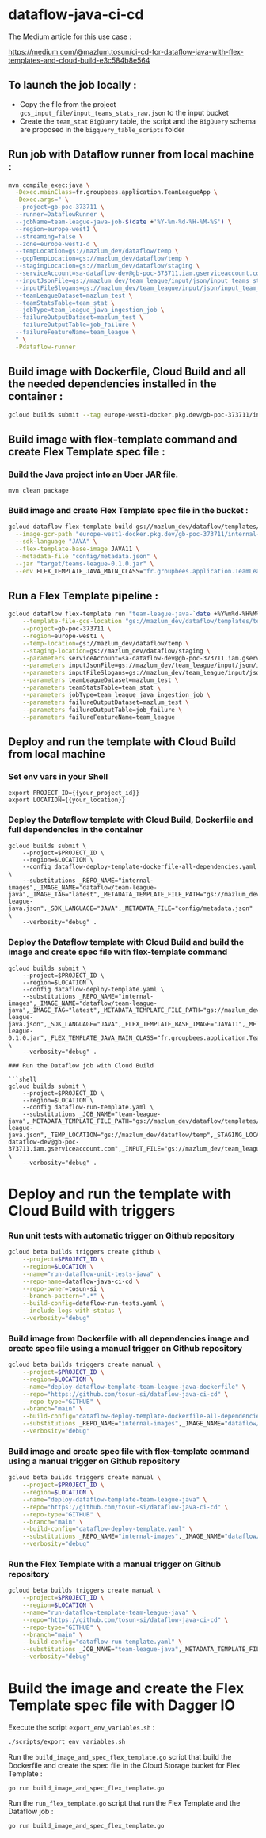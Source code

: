 # dataflow-java-ci-cd

The Medium article for this use case :

https://medium.com/@mazlum.tosun/ci-cd-for-dataflow-java-with-flex-templates-and-cloud-build-e3c584b8e564

## To launch the job locally :

- Copy the file from the project `gcs_input_file/input_teams_stats_raw.json` to the input bucket
- Create the `team_stat` `BigQuery` table, the script and the `BigQuery` schema are proposed in the `bigquery_table_scripts` folder

## Run job with Dataflow runner from local machine :

```bash
mvn compile exec:java \
  -Dexec.mainClass=fr.groupbees.application.TeamLeagueApp \
  -Dexec.args=" \
  --project=gb-poc-373711 \
  --runner=DataflowRunner \
  --jobName=team-league-java-job-$(date +'%Y-%m-%d-%H-%M-%S') \
  --region=europe-west1 \
  --streaming=false \
  --zone=europe-west1-d \
  --tempLocation=gs://mazlum_dev/dataflow/temp \
  --gcpTempLocation=gs://mazlum_dev/dataflow/temp \
  --stagingLocation=gs://mazlum_dev/dataflow/staging \
  --serviceAccount=sa-dataflow-dev@gb-poc-373711.iam.gserviceaccount.com \
  --inputJsonFile=gs://mazlum_dev/team_league/input/json/input_teams_stats_raw.json \
  --inputFileSlogans=gs://mazlum_dev/team_league/input/json/input_team_slogans.json \
  --teamLeagueDataset=mazlum_test \
  --teamStatsTable=team_stat \
  --jobType=team_league_java_ingestion_job \
  --failureOutputDataset=mazlum_test \
  --failureOutputTable=job_failure \
  --failureFeatureName=team_league \
  " \
  -Pdataflow-runner
```

## Build image with Dockerfile, Cloud Build and all the needed dependencies installed in the container :

```bash
gcloud builds submit --tag europe-west1-docker.pkg.dev/gb-poc-373711/internal-images/dataflow/team-league-java:latest .
```

## Build image with flex-template command and create Flex Template spec file :

### Build the Java project into an Uber JAR file.

````shell
mvn clean package
````

### Build image and create Flex Template spec file in the bucket :

```bash
gcloud dataflow flex-template build gs://mazlum_dev/dataflow/templates/team_league/java/team-league-java.json \
  --image-gcr-path "europe-west1-docker.pkg.dev/gb-poc-373711/internal-images/dataflow/team-league-java:latest" \
  --sdk-language "JAVA" \
  --flex-template-base-image JAVA11 \
  --metadata-file "config/metadata.json" \
  --jar "target/teams-league-0.1.0.jar" \
  --env FLEX_TEMPLATE_JAVA_MAIN_CLASS="fr.groupbees.application.TeamLeagueApp"
```

## Run a Flex Template pipeline :

```bash
gcloud dataflow flex-template run "team-league-java-`date +%Y%m%d-%H%M%S`" \
    --template-file-gcs-location "gs://mazlum_dev/dataflow/templates/team_league/java/team-league-java.json" \
    --project=gb-poc-373711 \
    --region=europe-west1 \
    --temp-location=gs://mazlum_dev/dataflow/temp \
    --staging-location=gs://mazlum_dev/dataflow/staging \
    --parameters serviceAccount=sa-dataflow-dev@gb-poc-373711.iam.gserviceaccount.com \
    --parameters inputJsonFile=gs://mazlum_dev/team_league/input/json/input_teams_stats_raw.json \
    --parameters inputFileSlogans=gs://mazlum_dev/team_league/input/json/input_team_slogans.json \
    --parameters teamLeagueDataset=mazlum_test \
    --parameters teamStatsTable=team_stat \
    --parameters jobType=team_league_java_ingestion_job \
    --parameters failureOutputDataset=mazlum_test \
    --parameters failureOutputTable=job_failure \
    --parameters failureFeatureName=team_league
```

## Deploy and run the template with Cloud Build from local machine

### Set env vars in your Shell

```shell
export PROJECT_ID={{your_project_id}}
export LOCATION={{your_location}}
```

### Deploy the Dataflow template with Cloud Build, Dockerfile and full dependencies in the container

```shell
gcloud builds submit \
    --project=$PROJECT_ID \
    --region=$LOCATION \
    --config dataflow-deploy-template-dockerfile-all-dependencies.yaml \
    --substitutions _REPO_NAME="internal-images",_IMAGE_NAME="dataflow/team-league-java",_IMAGE_TAG="latest",_METADATA_TEMPLATE_FILE_PATH="gs://mazlum_dev/dataflow/templates/team_league/java/team-league-java.json",_SDK_LANGUAGE="JAVA",_METADATA_FILE="config/metadata.json" \
    --verbosity="debug" .
```

### Deploy the Dataflow template with Cloud Build and build the image and create spec file with flex-template command 

```shell
gcloud builds submit \
    --project=$PROJECT_ID \
    --region=$LOCATION \
    --config dataflow-deploy-template.yaml \
    --substitutions _REPO_NAME="internal-images",_IMAGE_NAME="dataflow/team-league-java",_IMAGE_TAG="latest",_METADATA_TEMPLATE_FILE_PATH="gs://mazlum_dev/dataflow/templates/team_league/java/team-league-java.json",_SDK_LANGUAGE="JAVA",_FLEX_TEMPLATE_BASE_IMAGE="JAVA11",_METADATA_FILE="config/metadata.json",_JAR="target/teams-league-0.1.0.jar",_FLEX_TEMPLATE_JAVA_MAIN_CLASS="fr.groupbees.application.TeamLeagueApp" \
    --verbosity="debug" .

### Run the Dataflow job with Cloud Build

```shell
gcloud builds submit \
    --project=$PROJECT_ID \
    --region=$LOCATION \
    --config dataflow-run-template.yaml \
    --substitutions _JOB_NAME="team-league-java",_METADATA_TEMPLATE_FILE_PATH="gs://mazlum_dev/dataflow/templates/team_league/java/team-league-java.json",_TEMP_LOCATION="gs://mazlum_dev/dataflow/temp",_STAGING_LOCATION="gs://mazlum_dev/dataflow/staging",_SA_EMAIL="sa-dataflow-dev@gb-poc-373711.iam.gserviceaccount.com",_INPUT_FILE="gs://mazlum_dev/team_league/input/json/input_teams_stats_raw.json",_SIDE_INPUT_FILE="gs://mazlum_dev/team_league/input/json/input_team_slogans.json",_TEAM_LEAGUE_DATASET="mazlum_test",_TEAM_STATS_TABLE="team_stat",_JOB_TYPE="team_league_java_ingestion_job",_FAILURE_OUTPUT_DATASET="mazlum_test",_FAILURE_OUTPUT_TABLE="job_failure",_FAILURE_FEATURE_NAME="team_league" \
    --verbosity="debug" .
```

# Deploy and run the template with Cloud Build with triggers

### Run unit tests with automatic trigger on Github repository

```bash
gcloud beta builds triggers create github \
    --project=$PROJECT_ID \
    --region=$LOCATION \
    --name="run-dataflow-unit-tests-java" \
    --repo-name=dataflow-java-ci-cd \
    --repo-owner=tosun-si \
    --branch-pattern=".*" \
    --build-config=dataflow-run-tests.yaml \
    --include-logs-with-status \
    --verbosity="debug"
```

### Build image from Dockerfile with all dependencies image and create spec file using a manual trigger on Github repository

```bash
gcloud beta builds triggers create manual \
    --project=$PROJECT_ID \
    --region=$LOCATION \
    --name="deploy-dataflow-template-team-league-java-dockerfile" \
    --repo="https://github.com/tosun-si/dataflow-java-ci-cd" \
    --repo-type="GITHUB" \
    --branch="main" \
    --build-config="dataflow-deploy-template-dockerfile-all-dependencies.yaml" \
    --substitutions _REPO_NAME="internal-images",_IMAGE_NAME="dataflow/team-league-java",_IMAGE_TAG="latest",_METADATA_TEMPLATE_FILE_PATH="gs://mazlum_dev/dataflow/templates/team_league/java/team-league-java.json",_SDK_LANGUAGE="JAVA",_METADATA_FILE="config/metadata.json" \
    --verbosity="debug"
```

### Build image and create spec file with flex-template command using a manual trigger on Github repository

```bash
gcloud beta builds triggers create manual \
    --project=$PROJECT_ID \
    --region=$LOCATION \
    --name="deploy-dataflow-template-team-league-java" \
    --repo="https://github.com/tosun-si/dataflow-java-ci-cd" \
    --repo-type="GITHUB" \
    --branch="main" \
    --build-config="dataflow-deploy-template.yaml" \
    --substitutions _REPO_NAME="internal-images",_IMAGE_NAME="dataflow/team-league-java",_IMAGE_TAG="latest",_METADATA_TEMPLATE_FILE_PATH="gs://mazlum_dev/dataflow/templates/team_league/java/team-league-java.json",_SDK_LANGUAGE="JAVA",_FLEX_TEMPLATE_BASE_IMAGE="JAVA11",_METADATA_FILE="config/metadata.json",_JAR="target/teams-league-0.1.0.jar",_FLEX_TEMPLATE_JAVA_MAIN_CLASS="fr.groupbees.application.TeamLeagueApp" \
    --verbosity="debug"
```

### Run the Flex Template with a manual trigger on Github repository

```bash
gcloud beta builds triggers create manual \
    --project=$PROJECT_ID \
    --region=$LOCATION \
    --name="run-dataflow-template-team-league-java" \
    --repo="https://github.com/tosun-si/dataflow-java-ci-cd" \
    --repo-type="GITHUB" \
    --branch="main" \
    --build-config="dataflow-run-template.yaml" \
    --substitutions _JOB_NAME="team-league-java",_METADATA_TEMPLATE_FILE_PATH="gs://mazlum_dev/dataflow/templates/team_league/java/team-league-java.json",_TEMP_LOCATION="gs://mazlum_dev/dataflow/temp",_STAGING_LOCATION="gs://mazlum_dev/dataflow/staging",_SA_EMAIL="sa-dataflow-dev@gb-poc-373711.iam.gserviceaccount.com",_INPUT_FILE="gs://mazlum_dev/team_league/input/json/input_teams_stats_raw.json",_SIDE_INPUT_FILE="gs://mazlum_dev/team_league/input/json/input_team_slogans.json",_TEAM_LEAGUE_DATASET="mazlum_test",_TEAM_STATS_TABLE="team_stat",_JOB_TYPE="team_league_java_ingestion_job",_FAILURE_OUTPUT_DATASET="mazlum_test",_FAILURE_OUTPUT_TABLE="job_failure",_FAILURE_FEATURE_NAME="team_league" \
    --verbosity="debug"
```

# Build the image and create the Flex Template spec file with Dagger IO

Execute the script `export_env_variables.sh` :

```bash
./scripts/export_env_variables.sh
```

Run the `build_image_and_spec_flex_template.go` script that build the Dockerfile and create the spec file in
the Cloud Storage bucket for Flex Template :

```
go run build_image_and_spec_flex_template.go
```

Run the `run_flex_template.go` script that run the Flex Template and the Dataflow job :

```
go run build_image_and_spec_flex_template.go
```

